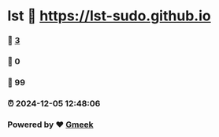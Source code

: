 # lst :link: https://lst-sudo.github.io 
### :page_facing_up: [3](https://lst-sudo.github.io/tag.html) 
### :speech_balloon: 0 
### :hibiscus: 99 
### :alarm_clock: 2024-12-05 12:48:06 
### Powered by :heart: [Gmeek](https://github.com/Meekdai/Gmeek)
